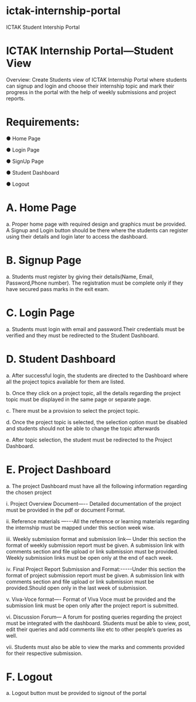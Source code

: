 # ictak-internship-portal
ICTAK Student Intership Portal

# ICTAK Internship Portal—Student View
Overview: Create Students view of ICTAK Internship Portal where students can signup and login
and choose their internship topic and mark their progress in the portal with the help of weekly
submissions and project reports.

# Requirements:

● Home Page

● Login Page

● SignUp Page

● Student Dashboard

● Logout

# A. Home Page
a. Proper home page with required design and graphics must be provided. A Signup and
Login button should be there where the students can register using their details and login
later to access the dashboard.

# B. Signup Page
a. Students must register by giving their details(Name, Email, Password,Phone number).
The registration must be complete only if they have secured pass marks in the exit exam.

# C. Login Page
a. Students must login with email and password.Their credentials must be verified and they
must be redirected to the Student Dashboard.

# D. Student Dashboard
a. After successful login, the students are directed to the Dashboard where all the project
topics available for them are listed.

b. Once they click on a project topic, all the details regarding the project topic must be
displayed in the same page or separate page.

c. There must be a provision to select the project topic.

d. Once the project topic is selected, the selection option must be disabled and students
should not be able to change the topic afterwards

e. After topic selection, the student must be redirected to the Project Dashboard.

# E. Project Dashboard
a. The project Dashboard must have all the following information regarding the chosen
project

i. Project Overview Document—-- Detailed documentation of the project must be
provided in the pdf or document Format.

ii. Reference materials —---All the reference or learning materials regarding the
internship must be mapped under this section week wise.

iii. Weekly submission format and submission link— Under this section the
format of weekly submission report must be given. A submission link with
comments section and file upload or link submission must be provided. Weekly
submission links must be open only at the end of each week.

iv. Final Project Report Submission and Format:-----Under this section the format
of project submission report must be given. A submission link with comments
section and file upload or link submission must be provided.Should open only in
the last week of submission.

v. Viva-Voce format—- Format of Viva Voce must be provided and the submission
link must be open only after the project report is submitted.

vi. Discussion Forum— A forum for posting queries regarding the project must be
integrated with the dashboard. Students must be able to view, post, edit their
queries and add comments like etc to other people’s queries as well.

vii. Students must also be able to view the marks and comments provided for their
respective submission.

# F. Logout
a. Logout button must be provided to signout of the portal
